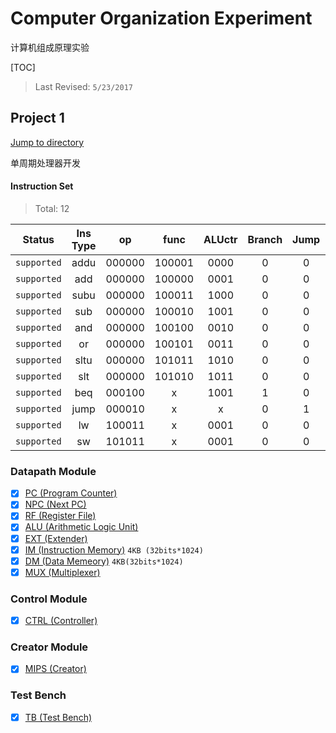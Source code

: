 # Computer Organization Experiment

计算机组成原理实验

[TOC]

> Last Revised: `5/23/2017`

## Project 1

[Jump to directory](Project_1/)

单周期处理器开发

#### Instruction Set

> Total: 12

| Status 	| Ins Type 	| op 	| func 	| ALUctr 	| Branch	| Jump	| RegDst	| ALUSrc	| MemtoReg	| RegWr	| MemWr	| ExtOp	|
|:-------: 	|:--------:	|:------:	|:------:	|:------:	|:----: 	|:----: 	|:----: 	|:----: 	|:----: 	|:----: 	|:----: 	|:----: 	|
|`supported`	| addu 	| 000000 	| 100001 	| 0000 	| 0 	| 0 	| 1 	| 0 	| 0 	| 1 	| 0 	| x 	|
|`supported`	| add 	| 000000 	| 100000 	| 0001 	| 0 	| 0 	| 1 	| 0 	| 0 	| 1 	| 0 	| x 	|
|`supported`	| subu 	| 000000 	| 100011 	| 1000 	| 0 	| 0 	| 1 	| 0 	| 0 	| 1 	| 0 	| x 	|
|`supported`	| sub 	| 000000 	| 100010 	| 1001 	| 0 	| 0 	| 1 	| 0 	| 0 	| 1 	| 0 	| x 	|
|`supported`	| and 	| 000000 	| 100100 	| 0010 	| 0 	| 0 	| 1 	| 0 	| 0 	| 1 	| 0 	| x 	|
|`supported`	| or 	| 000000 	| 100101 	| 0011 	| 0 	| 0 	| 1 	| 0 	| 0 	| 1 	| 0 	| x 	|
|`supported`	| sltu 	| 000000 	| 101011 	| 1010 	| 0 	| 0 	| 1 	| 0 	| 0 	| 1 	| 0 	| x 	|
|`supported`	| slt 	| 000000 	| 101010 	| 1011 	| 0 	| 0 	| 1 	| 0 	| 0 	| 1 	| 0 	| x 	|
|`supported`	| beq 	| 000100 	| x 	| 1001 	| 1 	| 0 	| x 	| 0 	| x 	| 0 	| 0 	| x 	|
|`supported`	| jump 	| 000010 	| x 	| x 	| 0 	| 1 	| x 	| x 	| x 	| 0 	| 0 	| x 	|
|`supported`	| lw 	| 100011 	| x 	| 0001 	| 0 	| 0 	| 0 	| 1 	| 1 	| 1 	| 0 	| 1 	|
|`supported`	| sw 	| 101011 	| x 	| 0001 	| 0 	| 0 	| x 	| 1 	| x 	| 0 	| 1 	| 1 	|


### Datapath Module

- [x] [PC (Program Counter)](Project_1/datapath/pc.v)
- [x] [NPC (Next PC)](Project_1/datapath/npc.v)
- [x] [RF (Register File)](Project_1/datapath/rf.v)
- [x] [ALU (Arithmetic Logic Unit)](Project_1/datapath/alu.v)
- [x] [EXT (Extender)](Project_1/datapath/ext.v)
- [x] [IM (Instruction Memory)](Project_1/datapath/im.v) `4KB (32bits*1024)`
- [x] [DM (Data Memeory)](Project_1/datapath/dm.v) `4KB(32bits*1024)`
- [x] [MUX (Multiplexer)](Project_1/datapath/mux.v)

### Control Module

- [x] [CTRL (Controller)](Project_1/control/ctrl.v)

### Creator Module

- [x] [MIPS (Creator)](Project_1/mips.v)

### Test Bench

- [x] [TB (Test Bench)](Project_1/testbench.v)
